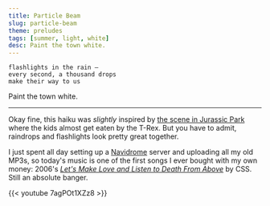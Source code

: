 ```yaml
---
title: Particle Beam
slug: particle-beam
theme: preludes
tags: [summer, light, white]
desc: Paint the town white.
---
```


```
flashlights in the rain —
every second, a thousand drops
make their way to us
```

Paint the town white.

<!--more-->

---

Okay fine, this haiku was *slightly* inspired by [the scene in Jurassic Park][1] where the kids almost get eaten by the T-Rex.
But you have to admit, raindrops and flashlights look pretty great together.

I just spent all day setting up a [Navidrome][2] server and uploading all my old MP3s, so today's music is one of the first songs I ever bought with my own money: 2006's [*Let's Make Love and Listen to Death From Above*][3] by CSS.
Still an absolute banger.

{{< youtube 7agPOt1XZz8 >}}

[1]: https://www.youtube.com/watch?v=Rc_i5TKdmhs
[2]: https://www.navidrome.org
[3]: https://www.youtube.com/watch?v=7agPOt1XZz8

